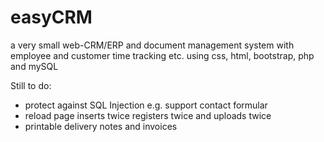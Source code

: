 # easyCRM

a very small web-CRM/ERP and document management system with employee and customer time tracking etc. using css, html, bootstrap, php and mySQL


Still to do:
- protect against SQL Injection e.g. support contact formular
- reload page inserts twice registers twice and uploads twice
- printable delivery notes and invoices
